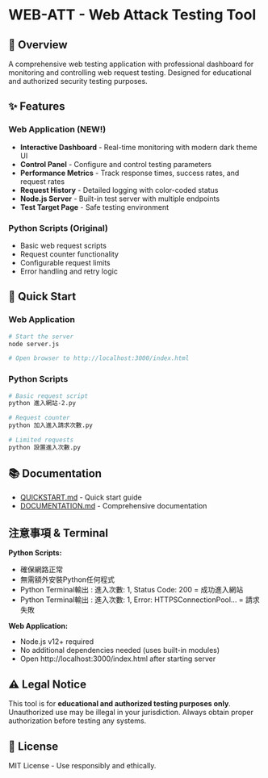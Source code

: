 # WEB-ATT - Web Attack Testing Tool

## 🎯 Overview

A comprehensive web testing application with professional dashboard for monitoring and controlling web request testing. Designed for educational and authorized security testing purposes.

## ✨ Features

### Web Application (NEW!)
- **Interactive Dashboard** - Real-time monitoring with modern dark theme UI
- **Control Panel** - Configure and control testing parameters
- **Performance Metrics** - Track response times, success rates, and request rates
- **Request History** - Detailed logging with color-coded status
- **Node.js Server** - Built-in test server with multiple endpoints
- **Test Target Page** - Safe testing environment

### Python Scripts (Original)
- Basic web request scripts
- Request counter functionality
- Configurable request limits
- Error handling and retry logic

## 🚀 Quick Start

### Web Application
```bash
# Start the server
node server.js

# Open browser to http://localhost:3000/index.html
```

### Python Scripts
```bash
# Basic request script
python 進入網站-2.py

# Request counter
python 加入進入請求次數.py

# Limited requests
python 設置進入次數.py
```

## 📚 Documentation

- [QUICKSTART.md](QUICKSTART.md) - Quick start guide
- [DOCUMENTATION.md](DOCUMENTATION.md) - Comprehensive documentation

## 注意事項 & Terminal

**Python Scripts:**
- 確保網路正常
- 無需額外安裝Python任何程式
- Python Terminal輸出 : 進入次數: 1, Status Code: 200 = 成功進入網站
- Python Terminal輸出 : 進入次數: 1, Error: HTTPSConnectionPool... = 請求失敗

**Web Application:**
- Node.js v12+ required
- No additional dependencies needed (uses built-in modules)
- Open http://localhost:3000/index.html after starting server

## ⚠️ Legal Notice

This tool is for **educational and authorized testing purposes only**. Unauthorized use may be illegal in your jurisdiction. Always obtain proper authorization before testing any systems.

## 📄 License

MIT License - Use responsibly and ethically.
